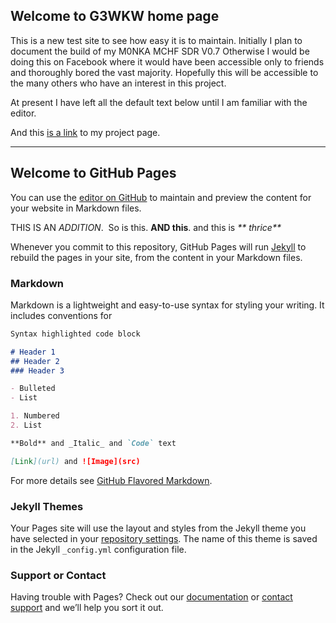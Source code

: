 ## Welcome to G3WKW home page

This is a new test site to see how easy it is to maintain. 
lnitially I plan to document the build of my M0NKA MCHF SDR V0.7
Otherwise I would be doing this on Facebook where it would have been accessible only to friends and thoroughly bored the vast majority. Hopefully this will be accessible to the many others who have an interest in this project.

At present I have left all the default text below until  I am familiar with the editor.

And this [is a link](Project.md) to my project page.


<hr>



## Welcome to GitHub Pages

You can use the [editor on GitHub](https://github.com/G3WKW/G3WKW.github.io/edit/master/index.md) to maintain and preview the content for your website in Markdown files.

THIS IS AN *ADDITION*.  So is this. **AND this**.  and this is _** thrice**_

Whenever you commit to this repository, GitHub Pages will run [Jekyll](https://jekyllrb.com/) to rebuild the pages in your site, from the content in your Markdown files.

### Markdown

Markdown is a lightweight and easy-to-use syntax for styling your writing. It includes conventions for

```markdown
Syntax highlighted code block

# Header 1
## Header 2
### Header 3

- Bulleted
- List

1. Numbered
2. List

**Bold** and _Italic_ and `Code` text

[Link](url) and ![Image](src)
```

For more details see [GitHub Flavored Markdown](https://guides.github.com/features/mastering-markdown/).

### Jekyll Themes

Your Pages site will use the layout and styles from the Jekyll theme you have selected in your [repository settings](https://github.com/G3WKW/G3WKW.github.io/settings). The name of this theme is saved in the Jekyll `_config.yml` configuration file.

### Support or Contact

Having trouble with Pages? Check out our [documentation](https://help.github.com/categories/github-pages-basics/) or [contact support](https://github.com/contact) and we’ll help you sort it out.
